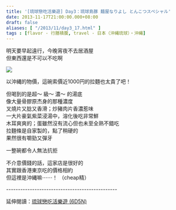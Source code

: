 ```yaml
---
title: '[琉球戀吃活樂遊] Day3：琉球島豚 麺屋なりよし とんこつスペシャル'
date: 2013-11-17T21:00:00.000+08:00
draft: false
aliases: [ "/2013/11/day3_17.html" ]
tags : [flavor - 行膳積腹, travel - 日本（沖縄琉球）・沖縄]
---
```


明天要早起遠行，今晚宵夜不去居酒屋  
但東西還是不可以不吃啊  

![](/images/okinawa3l.jpg)

以沖縄的物價，這碗索價近1000円的拉麵也太貴了吧！  
  
但喝到的是超～ 級～ 濃～ 的湯底  
像大量骨膠原杰身的那種濃度  
叉燒片又腍又香滑；炒豬肉片香濃惹味  
一大片豪氣紫菜浸湯中，溶化後吃非常鮮  
木耳爽爽的；蛋雖然沒有流心但也未至全熟不錯吃  
拉麵條是自家製的，點了稍硬的  
果然很有嚼勁又彈牙  
  
一整碗都令人無法抗拒  
  
不介意價錢的話，這家店是很好的  
其實跟香港東京吃的價格相約  
但這裡是沖縄嘛⋯⋯！ （cheap精）  
  
\-----------------------------------------------  
  
延伸閱讀：[琉球戀吃活樂遊 (6D5N)](https://hidie.net/okinawa6d5n/)
